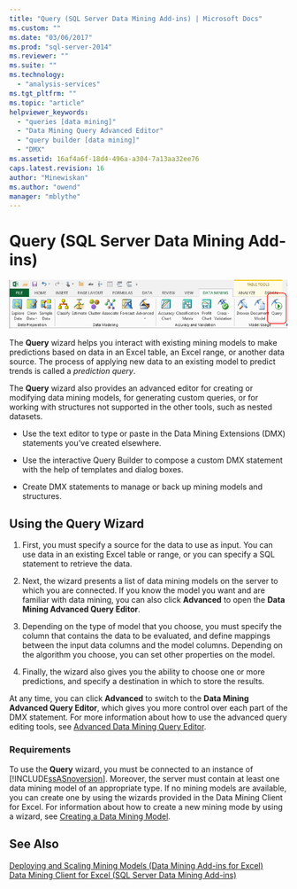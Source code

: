 ```yaml
---
title: "Query (SQL Server Data Mining Add-ins) | Microsoft Docs"
ms.custom: ""
ms.date: "03/06/2017"
ms.prod: "sql-server-2014"
ms.reviewer: ""
ms.suite: ""
ms.technology: 
  - "analysis-services"
ms.tgt_pltfrm: ""
ms.topic: "article"
helpviewer_keywords: 
  - "queries [data mining]"
  - "Data Mining Query Advanced Editor"
  - "query builder [data mining]"
  - "DMX"
ms.assetid: 16af4a6f-18d4-496a-a304-7a13aa32ee76
caps.latest.revision: 16
author: "Minewiskan"
ms.author: "owend"
manager: "mblythe"
---
```

# Query (SQL Server Data Mining Add-ins)
  ![Query Model button, Data Mining ribbon](../../2014/analysis-services/media/dmc-query.gif "Query Model button, Data Mining ribbon")  
  
 The **Query** wizard helps you interact with existing mining models to make predictions based on data in an Excel table, an Excel range, or another data source. The process of applying new data to an existing model to predict trends is called a *prediction query*.  
  
 The **Query** wizard also provides an advanced editor for creating or modifying data mining models, for generating custom queries, or for working with structures not supported in the other tools, such as nested datasets.  
  
-   Use the text editor to type or paste in the Data Mining Extensions (DMX) statements you’ve created elsewhere.  
  
-   Use the interactive Query Builder to compose a custom DMX statement with the help of templates and dialog boxes.  
  
-   Create DMX statements to manage or back up mining models and structures.  
  
## Using the Query Wizard  
  
1.  First, you must specify a source for the data to use as input. You can use data in an existing Excel table or range, or you can specify a SQL statement to retrieve the data.  
  
2.  Next, the wizard presents a list of data mining models on the server to which you are connected. If you know the model you want and are familiar with data mining, you can also click **Advanced** to open the **Data Mining Advanced Query Editor**.  
  
3.  Depending on the type of model that you choose, you must specify the column that contains the data to be evaluated, and define mappings between the input data columns and the model columns. Depending on the algorithm you choose, you can set other properties on the model.  
  
4.  Finally, the wizard also gives you the ability to choose one or more predictions, and specify a destination in which to store the results.  
  
 At any time, you can click **Advanced** to switch to the **Data Mining Advanced Query Editor**, which gives you more control over each part of the DMX statement. For more information about how to use the advanced query editing tools, see [Advanced Data Mining Query Editor](../../2014/analysis-services/advanced-data-mining-query-editor.md).  
  
### Requirements  
 To use the **Query** wizard, you must be connected to an instance of [!INCLUDE[ssASnoversion](../../includes/ssasnoversion-md.md)]. Moreover, the server must contain at least one data mining model of an appropriate type. If no mining models are available, you can create one by using the wizards provided in the Data Mining Client for Excel. For information about how to create a new mining mode by using a wizard, see [Creating a Data Mining Model](../../2014/analysis-services/creating-a-data-mining-model.md).  
  
## See Also  
 [Deploying and Scaling Mining Models &#40;Data Mining Add-ins for Excel&#41;](../../2014/analysis-services/deploying-and-scaling-mining-models-data-mining-add-ins-for-excel.md)   
 [Data Mining Client for Excel &#40;SQL Server Data Mining Add-ins&#41;](../../2014/analysis-services/data-mining-client-for-excel-sql-server-data-mining-add-ins.md)  
  
  
